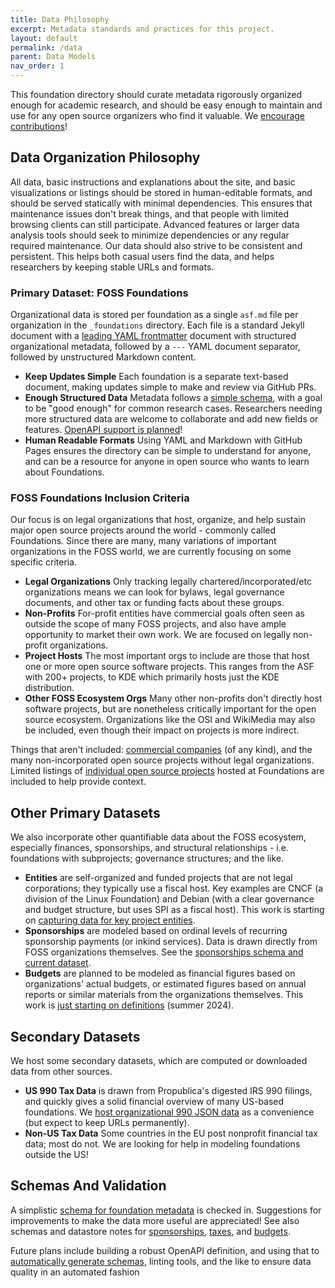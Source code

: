 ```yaml
---
title: Data Philosophy
excerpt: Metadata standards and practices for this project.
layout: default
permalink: /data
parent: Data Models
nav_order: 1
---
```


This foundation directory should curate metadata rigorously organized enough for academic research, and should be easy enough to maintain and use for any open source organizers who find it valuable.  We [encourage contributions](https://github.com/Punderthings/fossfoundation/blob/main/CONTRIBUTING.md)!

## Data Organization Philosophy

All data, basic instructions and explanations about the site, and basic visualizations or listings should be stored in human-editable formats, and should be served statically with minimal dependencies.  This ensures that maintenance issues don't break things, and that people with limited browsing clients can still participate.  Advanced features or larger data analysis tools should seek to minimize dependencies or any regular required maintenance.  Our data should also strive to be consistent and persistent.  This helps both casual users find the data, and helps researchers by keeping stable URLs and formats.

### Primary Dataset: FOSS Foundations

Organizational data is stored per foundation as a single `asf.md` file per organization in the `_foundations` directory.  Each file is a standard Jekyll document with a [leading YAML frontmatter](https://jekyllrb.com/docs/front-matter/) document with structured organizational metadata, followed by a `---` YAML document separator, followed by unstructured Markdown content.

- **Keep Updates Simple** Each foundation is a separate text-based document, making updates simple to make and review via GitHub PRs.
- **Enough Structured Data** Metadata follows a [simple schema](https://github.com/Punderthings/fossfoundation/blob/main/_data/foundations-schema.json), with a goal to be "good enough" for common research cases.  Researchers needing more structured data are welcome to collaborate and add new fields or features.  [OpenAPI support is planned](openapi)!
- **Human Readable Formats** Using YAML and Markdown with GitHub Pages ensures the directory can be simple to understand for anyone, and can be a resource for anyone in open source who wants to learn about Foundations.

### FOSS Foundations Inclusion Criteria

Our focus is on legal organizations that host, organize, and help sustain major open source projects around the world - commonly called Foundations.  Since there are many, many variations of important organizations in the FOSS world, we are currently focusing on some specific criteria.

- **Legal Organizations** Only tracking legally chartered/incorporated/etc organizations means we can look for bylaws, legal governance documents, and other tax or funding facts about these groups.
- **Non-Profits** For-profit entities have commercial goals often seen as outside the scope of many FOSS projects, and also have ample opportunity to market their own work.  We are focused on legally non-profit organizations.
- **Project Hosts** The most important orgs to include are those that host one or more open source software projects.  This ranges from the ASF with 200+ projects, to KDE which primarily hosts just the KDE distribution.
- **Other FOSS Ecosystem Orgs** Many other non-profits don't directly host software projects, but are nonetheless critically important for the open source ecosystem.  Organizations like the OSI and WikiMedia may also be included, even though their impact on projects is more indirect.

Things that aren't included: [commercial companies](commercial) (of any kind), and the many non-incorporated open source projects without legal organizations.  Limited listings of [individual open source projects](projects) hosted at Foundations are included to help provide context.

## Other Primary Datasets

We also incorporate other quantifiable data about the FOSS ecosystem, especially finances, sponsorships, and structural relationships - i.e. foundations with subprojects; governance structures; and the like.

- **Entities** are self-organized and funded projects that are not legal corporations; they typically use a fiscal host.  Key examples are CNCF (a division of the Linux Foundation) and Debian (with a clear governance and budget structure, but uses SPI as a fiscal host).  This work is starting on [capturing data for key project entities](entities).
- **Sponsorships** are modeled based on ordinal levels of recurring sponsorship payments (or inkind services).  Data is drawn directly from FOSS organizations themselves.  See the [sponsorships schema and current dataset](sponsorships).
- **Budgets** are planned to be modeled as financial figures based on organizations' actual budgets, or estimated figures based on annual reports or similar materials from the organizations themselves.  This work is [just starting on definitions](budgets) (summer 2024).

## Secondary Datasets

We host some secondary datasets, which are computed or downloaded data from other sources.

- **US 990 Tax Data** is drawn from Propublica's digested IRS 990 filings, and quickly gives a solid financial overview of many US-based foundations.  We [host organizational 990 JSON data](taxes) as a convenience (but expect to keep URLs permanently).
- **Non-US Tax Data** Some countries in the EU post nonprofit financial tax data; most do not.  We are looking for help in modeling foundations outside the US!

## Schemas And Validation

A simplistic [schema for foundation metadata](https://github.com/Punderthings/fossfoundation/blob/main/_data/foundations-schema.json) is checked in.  Suggestions for improvements to make the data more useful are appreciated!  See also schemas and datastore notes for [sponsorships](sponsorships), [taxes](taxes), and [budgets](budgets).

Future plans include building a robust OpenAPI definition, and using that to [automatically generate schemas](workflow), linting tools, and the like to ensure data quality in an automated fashion